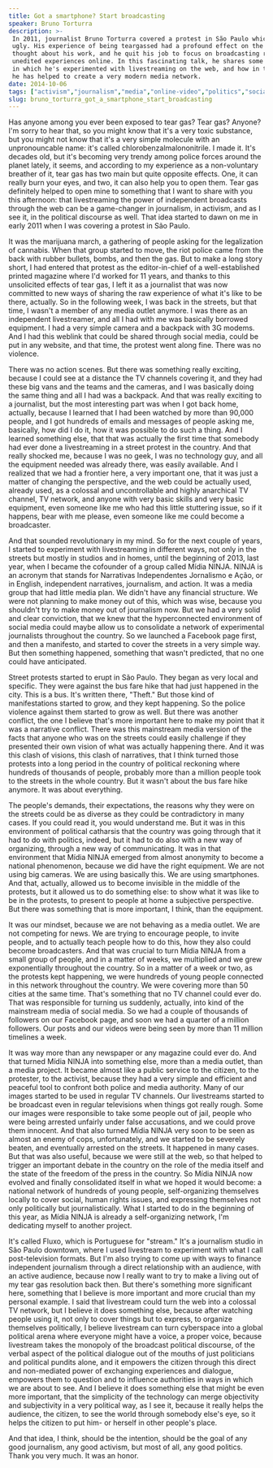 ```yaml
---
title: Got a smartphone? Start broadcasting
speaker: Bruno Torturra
description: >-
 In 2011, journalist Bruno Torturra covered a protest in São Paulo which turned
 ugly. His experience of being teargassed had a profound effect on the way he
 thought about his work, and he quit his job to focus on broadcasting raw,
 unedited experiences online. In this fascinating talk, he shares some of the ways
 in which he's experimented with livestreaming on the web, and how in the process
 he has helped to create a very modern media network.
date: 2014-10-06
tags: ["activism","journalism","media","online-video","politics","social-media","web"]
slug: bruno_torturra_got_a_smartphone_start_broadcasting
---
```


Has anyone among you ever been exposed to tear gas? Tear gas? Anyone? I'm sorry to hear
that, so you might know that it's a very toxic substance, but you might not know that it's
a very simple molecule with an unpronouncable name: it's called chlorobenzalmalononitrile.
 I made it. It's decades old, but it's becoming very trendy among police forces around the
planet lately, it seems, and according to my experience as a non-voluntary breather of it,
tear gas has two main but quite opposite effects. One, it can really burn your eyes, and
two, it can also help you to open them. Tear gas definitely helped to open mine to
something that I want to share with you this afternoon: that livestreaming the power of
independent broadcasts through the web can be a game-changer in journalism, in activism,
and as I see it, in the political discourse as well. That idea started to dawn on me in
early 2011 when I was covering a protest in São Paulo.

It was the marijuana march, a gathering of people asking for the legalization of cannabis.
When that group started to move, the riot police came from the back with rubber bullets,
bombs, and then the gas. But to make a long story short, I had entered that protest as the
editor-in-chief of a well-established printed magazine where I'd worked for 11 years, and
thanks to this unsolicited effects of tear gas, I left it as a journalist that was now
committed to new ways of sharing the raw experience of what it's like to be there,
actually. So in the following week, I was back in the streets, but that time, I wasn't a
member of any media outlet anymore. I was there as an independent livestreamer, and all I
had with me was basically borrowed equipment. I had a very simple camera and a backpack
with 3G modems. And I had this weblink that could be shared through social media, could be
put in any website, and that time, the protest went along fine. There was no
violence.

There was no action scenes. But there was something really exciting, because I could see
at a distance the TV channels covering it, and they had these big vans and the teams and
the cameras, and I was basically doing the same thing and all I had was a backpack. And
that was really exciting to a journalist, but the most interesting part was when I got
back home, actually, because I learned that I had been watched by more than 90,000 people,
and I got hundreds of emails and messages of people asking me, basically, how did I do it,
how it was possible to do such a thing. And I learned something else, that that was
actually the first time that somebody had ever done a livestreaming in a street protest in
the country. And that really shocked me, because I was no geek, I was no technology guy,
and all the equipment needed was already there, was easily available. And I realized that
we had a frontier here, a very important one, that it was just a matter of changing the
perspective, and the web could be actually used, already used, as a colossal and
uncontrollable and highly anarchical TV channel, TV network, and anyone with very basic
skills and very basic equipment, even someone like me who had this little stuttering
issue, so if it happens, bear with me please, even someone like me could become a
broadcaster.

And that sounded revolutionary in my mind. So for the next couple of years, I started to
experiment with livestreaming in different ways, not only in the streets but mostly in
studios and in homes, until the beginning of 2013, last year, when I became the cofounder
of a group called Mídia NINJA. NINJA is an acronym that stands for Narrativas
Independentes Jornalismo e Ação, or in English, independent narratives, journalism, and
action. It was a media group that had little media plan. We didn't have any financial
structure. We were not planning to make money out of this, which was wise, because you
shouldn't try to make money out of journalism now. But we had a very solid and clear
conviction, that we knew that the hyperconnected environment of social media could maybe
allow us to consolidate a network of experimental journalists throughout the country. So
we launched a Facebook page first, and then a manifesto, and started to cover the streets
in a very simple way. But then something happened, something that wasn't predicted, that no
one could have anticipated.

Street protests started to erupt in São Paulo. They began as very local and specific. They
were against the bus fare hike that had just happened in the city. This is a bus. It's
written there, "Theft." But those kind of manifestations started to grow, and they kept
happening. So the police violence against them started to grow as well. But there was
another conflict, the one I believe that's more important here to make my point that it
was a narrative conflict. There was this mainstream media version of the facts that anyone
who was on the streets could easily challenge if they presented their own vision of what
was actually happening there. And it was this clash of visions, this clash of narratives,
that I think turned those protests into a long period in the country of political
reckoning where hundreds of thousands of people, probably more than a million people took
to the streets in the whole country. But it wasn't about the bus fare hike anymore. It was
about everything.

The people's demands, their expectations, the reasons why they were on the streets could
be as diverse as they could be contradictory in many cases. If you could read it, you
would understand me. But it was in this environment of political catharsis that the
country was going through that it had to do with politics, indeed, but it had to do also
with a new way of organizing, through a new way of communicating. It was in that
environment that Mídia NINJA emerged from almost anonymity to become a national
phenomenon, because we did have the right equipment. We are not using big cameras. We are
using basically this. We are using smartphones. And that, actually, allowed us to become
invisible in the middle of the protests, but it allowed us to do something else: to show
what it was like to be in the protests, to present to people at home a subjective
perspective. But there was something that is more important, I think, than the
equipment.

It was our mindset, because we are not behaving as a media outlet. We are not competing
for news. We are trying to encourage people, to invite people, and to actually teach
people how to do this, how they also could become broadcasters. And that was crucial to
turn Mídia NINJA from a small group of people, and in a matter of weeks, we multiplied and
we grew exponentially throughout the country. So in a matter of a week or two, as the
protests kept happening, we were hundreds of young people connected in this network
throughout the country. We were covering more than 50 cities at the same time. That's
something that no TV channel could ever do. That was responsible for turning us suddenly,
actually, into kind of the mainstream media of social media. So we had a couple of
thousands of followers on our Facebook page, and soon we had a quarter of a million
followers. Our posts and our videos were being seen by more than 11 million timelines a
week.

It was way more than any newspaper or any magazine could ever do. And that turned Mídia
NINJA into something else, more than a media outlet, than a media project. It became
almost like a public service to the citizen, to the protester, to the activist, because
they had a very simple and efficient and peaceful tool to confront both police and media
authority. Many of our images started to be used in regular TV channels. Our livestreams
started to be broadcast even in regular televisions when things got really rough. Some our
images were responsible to take some people out of jail, people who were being arrested
unfairly under false accusations, and we could prove them innocent. And that also turned
Mídia NINJA very soon to be seen as almost an enemy of cops, unfortunately, and we started
to be severely beaten, and eventually arrested on the streets. It happened in many cases.
But that was also useful, because we were still at the web, so that helped to trigger an
important debate in the country on the role of the media itself and the state of the
freedom of the press in the country. So Mídia NINJA now evolved and finally consolidated
itself in what we hoped it would become: a national network of hundreds of young people,
self-organizing themselves locally to cover social, human rights issues, and expressing
themselves not only politically but journalistically. What I started to do in the beginning
of this year, as Mídia NINJA is already a self-organizing network, I'm dedicating myself
to another project.

It's called Fluxo, which is Portuguese for "stream." It's a journalism studio in São Paulo
downtown, where I used livestream to experiment with what I call post-television formats.
But I'm also trying to come up with ways to finance independent journalism through a
direct relationship with an audience, with an active audience, because now I really want
to try to make a living out of my tear gas resolution back then. But there's something more
significant here, something that I believe is more important and more crucial than my
personal example. I said that livestream could turn the web into a colossal TV network,
but I believe it does something else, because after watching people using it, not only to
cover things but to express, to organize themselves politically, I believe livestream can
turn cyberspace into a global political arena where everyone might have a voice, a proper
voice, because livestream takes the monopoly of the broadcast political discourse, of the
verbal aspect of the political dialogue out of the mouths of just politicians and
political pundits alone, and it empowers the citizen through this direct and non-mediated
power of exchanging experiences and dialogue, empowers them to question and to influence
authorities in ways in which we are about to see. And I believe it does something else that
might be even more important, that the simplicity of the technology can merge objectivity
and subjectivity in a very political way, as I see it, because it really helps the
audience, the citizen, to see the world through somebody else's eye, so it helps the
citizen to put him- or herself in other people's place.

And that idea, I think, should be the intention, should be the goal of any good
journalism, any good activism, but most of all, any good politics. Thank you very much. It
was an honor.

<!--
ad_duration=3.33
comment_count=37
event="TEDGlobal 2014"
external_start_time=0
has_talk_citation=0
intro_duration=11.82
is_subtitle_required="False"
is_talk_featured="True"
language="en"
language_swap="False"
native_language="en"
number_of_related_talks=6
number_of_speakers=1
number_of_subtitled_videos=23
number_of_tags=7
number_of_talk_download_languages=23
number_of_talk_more_resources=0
number_of_talk_recommendations=0
number_of_talks_take_actions=1
post_ad_duration=0.83
published_timestamp="2014-12-18 16:01:03"
recording_date="2014-10-06"
speaker_description="Livestreaming activist"
speaker_is_published=1
speaker_name="Bruno Torturra"
talk_more_resources=[]
talk_name="Got a smartphone? Start broadcasting"
talks_tags=["activism","journalism","media","online-video","politics","social-media","web"]
url_audio="https://download.ted.com/talks/BrunoTorturra_2014G.mp3?apikey=acme-roadrunner"
url_photo_speaker="https://pe.tedcdn.com/images/ted/d51ad8cabbbfef6f6cb59de6cbcdce6de0974088_254x191.jpg"
url_photo_talk="https://pe.tedcdn.com/images/ted/cdd1498e4fb0eae89e729521abaa8b8ba85e511d_2880x1620.jpg"
url_webpage="https://www.ted.com/talks/bruno_torturra_got_a_smartphone_start_broadcasting"
video_type_name="TED Stage Talk"
-->